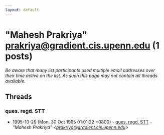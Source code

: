 ```yaml
---
layout: default
---
```


# "Mahesh Prakriya" <prakriya@gradient.cis.upenn.edu> (1 posts)

_Be aware that many list participants used multiple email addresses over their time active on the list. As such this page may not contain all threads available._

## Threads

### ques. regd. STT
+ 1995-10-29 (Mon, 30 Oct 1995 01:01:22 +0800) - [ques. regd. STT](/archive/1995/10/1117f17f470fd2b88692e712d01295f60ab8930e06d2fb9532a620f093882c15) - _"Mahesh Prakriya" \<prakriya@gradient.cis.upenn.edu\>_

